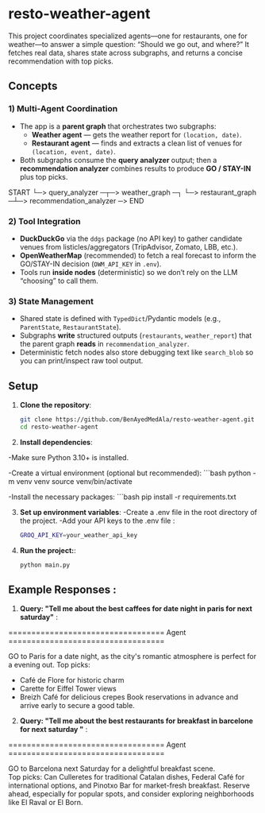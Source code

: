# resto-weather-agent
This project coordinates specialized agents—one for restaurants, one for weather—to answer a simple question: “Should we go out, and where?” It fetches real data, shares state across subgraphs, and returns a concise recommendation with top picks.

## Concepts

### 1) Multi-Agent Coordination
- The app is a **parent graph** that orchestrates two subgraphs:
  - **Weather agent** — gets the weather report for `(location, date)`.
  - **Restaurant agent** — finds and extracts a clean list of venues for `(location, event, date)`.
- Both subgraphs consume the **query analyzer** output; then a **recommendation analyzer** combines results to produce **GO / STAY-IN** plus top picks.

START
└─> query_analyzer ─┬─> weather_graph ─┐
└─> restaurant_graph ─┴─> recommendation_analyzer ─> END


### 2) Tool Integration
- **DuckDuckGo** via the `ddgs` package (no API key) to gather candidate venues from listicles/aggregators (TripAdvisor, Zomato, LBB, etc.).  
- **OpenWeatherMap** (recommended) to fetch a real forecast to inform the GO/STAY-IN decision (`OWM_API_KEY` in `.env`).  
- Tools run **inside nodes** (deterministic) so we don’t rely on the LLM “choosing” to call them.

### 3) State Management
- Shared state is defined with `TypedDict`/Pydantic models (e.g., `ParentState`, `RestaurantState`).
- Subgraphs **write** structured outputs (`restaurants`, `weather_report`) that the parent graph **reads** in `recommendation_analyzer`.
- Deterministic fetch nodes also store debugging text like `search_blob` so you can print/inspect raw tool output.

## Setup

1. **Clone the repository**:
   ```bash
   git clone https://github.com/BenAyedMedAla/resto-weather-agent.git
   cd resto-weather-agent

2. **Install dependencies**:

-Make sure Python 3.10+ is installed.

-Create a virtual environment (optional but recommended):
    ```bash
  python -m venv venv
  source venv/bin/activate


-Install the necessary packages:
    ```bash
   pip install -r requirements.txt


3. **Set up environment variables**:
-Create a .env file in the root directory of the project.
-Add your API keys to the .env file :

   ```bash
   GROQ_API_KEY=your_weather_api_key
   

5. **Run the project:**:
     ```bash
   python main.py
## Example Responses : 
1. **Query: "Tell me about the best caffees for date night in paris for next saturday"** :



================================== Agent ==================================



GO to Paris for a date night, as the city's romantic atmosphere is perfect for a evening out.
Top picks:
* Café de Flore for historic charm
* Carette for Eiffel Tower views
* Breizh Café for delicious crepes
Book reservations in advance and arrive early to secure a good table.

2. **Query:  "Tell me about the best restaurants for breakfast in barcelone for next saturday "** :


================================== Agent ==================================



GO to Barcelona next Saturday for a delightful breakfast scene.  
Top picks: Can Culleretes for traditional Catalan dishes, Federal Café for international options, and Pinotxo Bar for market-fresh breakfast.
Reserve ahead, especially for popular spots, and consider exploring neighborhoods like El Raval or El Born.

